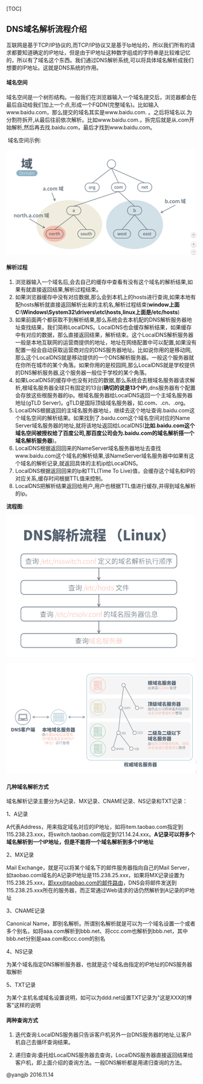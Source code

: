 [TOC]

## DNS域名解析流程介绍  

​	互联网是基于TCP/IP协议的,而TCP/IP协议又是基于Ip地址的，所以我们所有的请求都要知道确定的IP地址，但是由于IP地址这种数字组成的字符串是比较难记忆的，所以有了域名这个东西。我们通过DNS解析系统,可以将具体域名解析成我们想要的IP地址。这就是DNS系统的作用。   

####  域名空间  

​	域名空间是一个树形结构。一般我们在浏览器输入一个域名提交后，浏览器都会在最后自动给我们加上一个点,形成一个FQDN(完整域名)。比如输入www.baidu.com，那么提交的域名其实是www.baidu.com. 。之后将域名以.为分割符拆开,从最后往前依次解析。比如www.baidu.com.，拆完后就是从.com开始解析,然后再去找.baidu.com，最后才找到www.baidu.com。

​	域名空间示例:

![](dnsdomain.png)

#### 解析过程   

1. 浏览器输入一个域名后,会去自己的缓存中查看有没有这个域名的解析结果,如果有就直接返回结果,解析过程结束。
2. 如果浏览器缓存中没有对应数据,那么会到本机上的hosts进行查询,如果本地有配hosts解析就直接返回解析出来的主机名,解析过程结束(**window上面C:\Windows\System32\drivers\etc\hosts,linux上面是/etc/hosts**)
3. 如果前面两个都获取不到解析结果,那么系统会去本机配的DNS解析服务器地址查找结果，我们简称LocalDNS。LocalDNS也会缓存解析结果，如果缓存中有对应的数据，那么直接返回结果，解析结束。这个LocalDNS解析服务器一般是本地互联网的运营商提供的地址，地址在网络配置中可以配置,如果没有配置一般会自动获取运营商对应的DNS服务器地址。比如说你用的是移动网,那么这个LocalDNS就是移动提供的一个DNS解析服务器。一般这个服务器就在你所在城市的某个角落。如果你用的是校园网,那么LocalDNS就是学校提供的DNS解析服务器,这个服务器一般位于学校的某个角落。  
4. 如果LocalDNS的缓存中也没有对应的数据,那么系统会去根域名服务器请求解析,根域名服务器全球只有固定的13台(**确切的说是13个IP**),dns服务器有个配置会存放这些根服务器的ip。根域名服务器给LocalDNS返回一个主域名服务器地址(gTLD Server)。gTLD是国际顶级域名服务器，如.com、.cn、.org。  
5. LocalDNS根据返回的主域名服务器地址，继续去这个地址查询.baidu.com这个域名空间的解析结果。如果找到了.baidu.com这个域名空间对应的Name Server域名服务器的地址,就将该地址返回给LocalDNS(**比如.baidu.com这个域名空间被授权给了百度公司,那百度公司会为.baidu.com的域名解析搭一个域名解析服务器**)。
6. LocalDNS根据返回回来的NameServer域名服务器地址去查找www.baidu.com这个域名的解析结果,该NameServer域名服务器中如果有这个域名的解析记录,就返回具体的主机ip给LocalDNS。  
7. LocalDNS根据返回回来的Ip和TTL(Time To Live)值，会缓存这个域名和IP的对应关系,缓存时间根据TTL值来控制。  
8. LocalDNS把解析结果返回给用户,用户也根据TTL值进行缓存,并得到域名解析的ip。

**流程图**:  

![](dns1.png)

![](dns2.png)

#### 几种域名解析方式  

域名解析记录主要分为A记录、MX记录、CNAME记录、NS记录和TXT记录：

1、A记录

A代表Address，用来指定域名对应的IP地址，如将item.taobao.com指定到115.238.23.xxx，将switch.taobao.com指定到121.14.24.xxx。**A记录可以将多个域名解析到一个IP地址，但是不能将一个域名解析到多个IP地址**

2、MX记录

Mail Exchange，就是可以将某个域名下的邮件服务器指向自己的Mail Server，如taobao.com域名的A记录IP地址是115.238.25.xxx，如果将MX记录设置为115.238.25.xxx，即xxx@taobao.com的邮件路由，DNS会将邮件发送到115.238.25.xxx所在的服务器，而正常通过Web请求的话仍然解析到A记录的IP地址

3、CNAME记录

Canonical Name，即别名解析。所谓别名解析就是可以为一个域名设置一个或者多个别名，如将aaa.com解析到bbb.net、将ccc.com也解析到bbb.net，其中bbb.net分别是aaa.com和ccc.com的别名

4、NS记录

为某个域名指定DNS解析服务器，也就是这个域名由指定的IP地址的DNS服务器取解析

5、TXT记录

为某个主机名或域名设置说明，如可以为ddd.net设置TXT记录为"这是XXX的博客"这样的说明  

#### 两种查询方式

1. 迭代查询:LocalDNS服务器只告诉客户机另外一台DNS服务器的地址,让客户机自己去循环查询结果。

2. 递归查询:委托给LocalDNS服务器去查询，LocalDNS服务器直接返回结果给客户机，即上面介绍的查询方法。一般DNS解析都是用递归查询的方法。   





@yangjb 2016.11.14